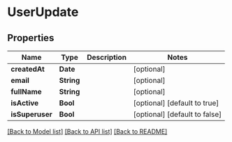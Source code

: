 # UserUpdate

## Properties
Name | Type | Description | Notes
------------ | ------------- | ------------- | -------------
**createdAt** | **Date** |  | [optional] 
**email** | **String** |  | [optional] 
**fullName** | **String** |  | [optional] 
**isActive** | **Bool** |  | [optional] [default to true]
**isSuperuser** | **Bool** |  | [optional] [default to false]

[[Back to Model list]](../README.md#documentation-for-models) [[Back to API list]](../README.md#documentation-for-api-endpoints) [[Back to README]](../README.md)


